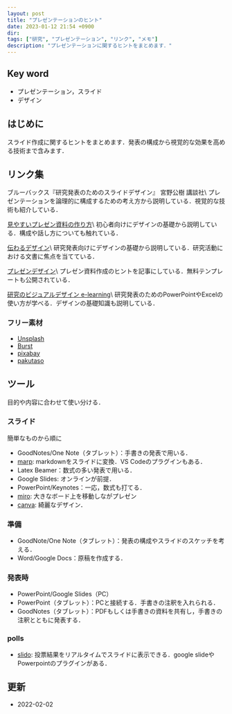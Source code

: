 ```yaml
---
layout: post
title: "プレゼンテーションのヒント"
date: 2023-01-12 21:54 +0900
dir:
tags: ["研究", "プレゼンテーション", "リンク", "メモ"]
description: "プレゼンテーションに関するヒントをまとめます．"
---
```

## Key word
- プレゼンテーション，スライド
- デザイン

## はじめに
スライド作成に関するヒントをまとめます．発表の構成から視覚的な効果を高める技術まで含みます．

## リンク集
ブルーバックス『研究発表のためのスライドデザイン』 宮野公樹 講談社\\
プレゼンテーションを論理的に構成するための考え方から説明している．視覚的な技術も紹介している．

[見やすいプレゼン資料の作り方](https://www.slideshare.net/yutamorishige50/how-to-present-better)\\
初心者向けにデザインの基礎から説明している．構成や話し方についても触れている．

[伝わるデザイン](https://tsutawarudesign.com/index.html)\\
研究発表向けにデザインの基礎から説明している．研究活動における文書に焦点を当てている．

[プレゼンデザイン](https://ppt.design4u.jp/)\\
プレゼン資料作成のヒントを記事にしている．無料テンプレートも公開されている．

[研究のビジュアルデザイン e-learning](https://visual-skills.studio.site/)\\
研究発表のためのPowerPointやExcelの使い方が学べる．デザインの基礎知識も説明している．

### フリー素材
- [Unsplash](https://unsplash.com/)
- [Burst](https://burst.shopify.com/)
- [pixabay](https://pixabay.com/ja/)
- [pakutaso](https://www.pakutaso.com/)

## ツール
目的や内容に合わせて使い分ける．

### スライド
簡単なものから順に
- GoodNotes/One Note（タブレット）：手書きの発表で用いる．
- [marp](https://marp.app/): markdownをスライドに変換．VS Codeのプラグインもある．
- Latex Beamer：数式の多い発表で用いる．
- Google Slides: オンラインが前提．
- PowerPoint/Keynotes：一応，数式も打てる．
- [miro](https://miro.com/ja/): 大きなボード上を移動しながプレゼン
- [canva](https://www.canva.com/ja_jp/create/presentations/): 綺麗なデザイン．

### 準備
- GoodNote/One Note（タブレット）：発表の構成やスライドのスケッチを考える．
- Word/Google Docs：原稿を作成する．

### 発表時
- PowerPoint/Google Slides（PC）
- PowerPoint（タブレット）：PCと接続する．手書きの注釈を入れられる．
- GoodNotes（タブレット）：PDFもしくは手書きの資料を共有し，手書きの注釈とともに発表する．

### polls
- [slido](https://www.slido.com/jp): 投票結果をリアルタイムでスライドに表示できる．google slideやPowerpointのプラグインがある．


## 更新
- 2022-02-02